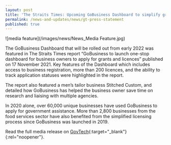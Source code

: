 ```yaml
---
layout: post
title: 'The Straits Times: Upcoming GoBusiness Dashboard to simplify grant and licence applications'
permalink: /news-and-updates/news/gt-press-statement
published: true
---
```


<!-- ## GoBusiness in the News -->

![media feature](/images/news/News_Media Feature.jpg)

The GoBusiness Dashboard that will be rolled out from early 2022 was featured in The Straits Times report  “GoBusiness to launch one-stop dashboard for business owners to apply for grants and licences”  published on 17 November 2021. Key features of the Dashboard which includes access to business registration, more than 200 licences, and the ability to track application statuses were highlighted in the report. 

The report also featured a men’s tailor business Stitched Custom, and detailed how GoBusiness has helped the business owner save time on research and liaising with multiple agencies.

In 2020 alone, over 60,000 unique businesses have used GoBusiness to apply for government assistance. More than 2,800 businesses from the food services sector have also benefited from the simplified licensing process since GoBusiness was launched in 2019.

Read the full media release on [GovTech](https://www.straitstimes.com/business/gobusiness-to-launch-one-stop-dashboard-for-business-owners-to-apply-for-grants-and){:target="_blank"}{:rel="noopener"}.

